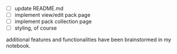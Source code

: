 - [ ] update README.md
- [ ] implement view/edit pack page
- [ ] implement pack collection page
- [ ] styling, of course

additional features and functionalities have been brainstormed in my notebook.